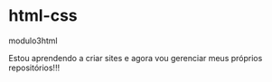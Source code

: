 # html-css
 modulo3html

Estou aprendendo a criar sites e agora vou gerenciar meus próprios repositórios!!!